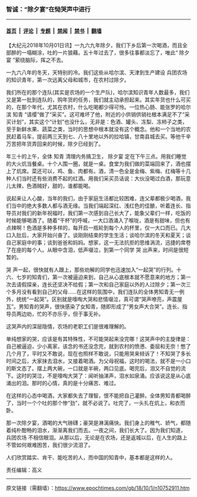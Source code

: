 ### 智诚：“除夕宴”在恸哭声中进行

---

#### [首页](../../../..?n10752911) &nbsp;|&nbsp; [评论](../../../../../epoch-comment?n10752911) &nbsp;|&nbsp; [专题](../../../../../epoch-special?n10752911) &nbsp;|&nbsp; [禁闻](../../../../../epoch-news?n10752911) &nbsp;|&nbsp; [禁书](../../../../../books?n10752911) &nbsp;|&nbsp; [翻墙](https://github.com/gfw-breaker/nogfw/blob/master/README.md?n10752911)


<div class="post_content" id="artbody" itemprop="articleBody">
 <!-- article content begin -->
 <p>
  【大纪元2018年10月01日讯】一九六九年除夕，我们下乡后第一次喝酒，而且全部醉的一塌糊涂，吐的一片狼藉。五十年过去了，很多往事都淡忘了，唯此“
  <ok href="https://www.epochtimes.com/gb/tag/%E9%99%A4%E5%A4%95%E5%AE%B4.html">
   除夕宴
  </ok>
  ”萦绕脑际，挥之不去。
 </p>
 <p>
  一九六八年的冬天，天特别的冷。我们这些从哈尔滨、天津到生产建设
  <ok href="https://www.epochtimes.com/gb/tag/%E5%85%B5%E5%9B%A2%E5%86%9C%E5%9C%BA.html">
   兵团农场
  </ok>
  的知识青年，第一次远离父母和城市，在农村过除夕。
 </p>
 <p>
  我们所在的那个连队(其实是农场的一个生产队)，哈尔滨知识青年人数最多，我们又是第一批到连队的，购年货的任务，我们就主动承担起来。其实年货也什么可买的，在那个年代，尤其在农村，什么吃喝都少得可怜。一位热心肠、能张罗的哈尔滨
  <ok href="https://www.epochtimes.com/gb/tag/%E7%9F%A5%E9%9D%92.html">
   知青
  </ok>
  “请缨”做了“采买”。这可难坏了他，附近的小供销供销社根本满足不了“采买计划”，其实这个“计划”也没什么，无非是：色酒、罐头、冻梨、冻柿子之类，至于新鲜水果、蔬菜之类，当时的思想中根本就没有这个概念。他和一个当地的农民赶着马车，提前两三天到七、八十里地以外的拉哈镇，甘南县城去买。等他千辛万苦把年货弄回来的时候，除夕已经到了。
 </p>
 <p>
  年三十的上午，全体
  <ok href="https://www.epochtimes.com/gb/tag/%E7%9F%A5%E9%9D%92.html">
   知青
  </ok>
  清理内务搞卫生，
  <ok href="https://www.epochtimes.com/gb/tag/%E9%99%A4%E5%A4%95%E5%AE%B4.html">
   除夕宴
  </ok>
  定在下午三点。用我们睡觉的大火炕当餐桌。十个人围一圈，就是一桌。食堂为我们做的菜端回来了，酒也摆上了炕席。菜还可以，鸡、鱼、肉都有。酒，清一色全是金梅、紫梅、红梅等十几种人们当时还有些消费不起的红酒。用我们采买员话说：大伙没喝过白酒，那玩意儿太辣，色酒贼好，甜的，谁都能喝。
 </p>
 <p>
  说起来让人心酸，当年的我们，由于家庭生活都比较困难，连父辈都极少喝酒，我们当中的绝大多数人都与酒无缘。当我们端起深红、浅红色的佳酿，听着连长、指导员对我们的新年祝福时，我们第一次感到自己长大了，能象父辈们一样，吃饭的时候能够喝酒了。随着“干杯”的呼喊，一大口酒涌入了喉咙，酒是有甜味，但也有点辣啊！色酒是多种多样的，每开启一瓶轮到每个人的杯里，仅一大口而已。几大口入肚后，大家开始兴奋了。谈刚刚结束的学生生活；谈哈尔滨的冬天和夏天；谈自己家庭中的事；谈到爸爸和妈妈。想家，这一无法抗拒的思维涡流，迅捷的席卷了在座的每个人。从眼中含泪，低声啜泣，到第一个同学
  <ok href="https://www.epochtimes.com/gb/tag/%E5%93%AD.html">
   哭
  </ok>
  出声来，时间是很短暂的。
 </p>
 <p>
  <ok href="https://www.epochtimes.com/gb/tag/%E5%93%AD.html">
   哭
  </ok>
  声一起，很快就有人跟上，那些劝解的同学也迅速加入“一起哭”的行列。十六、七岁的知青们，第一次被逼迫来到，自己从心底根本就不愿意来的地方；第一次去请假探亲，连长还坚决不给假；第一次和自己家庭以外的人过除夕；第一次三个多月没有看到自己的父母……在这样的氛围中，我们连队的全体男知青无一例外，统统“一起哭”。区别就是嚎啕大哭和悲情啜泣，真可谓“哭声嘹亮，声震屋瓦”。男知青的哭声，很快感染了女知青，随即形成了“男女声大合哭”。连长、指导员两边劝，忙的不亦乐乎，但于事无补。
 </p>
 <p>
  这哭声内的深层隐情，农场的老职工们是很难理解的。
 </p>
 <p>
  单纯想家的哭，应该是有其特殊性，不可能哭起来没完哪！这哭声中的主旋律是：自己被逼迫，少小离家，该念的书还没念完，就到农村的愤懑、委屈和无奈！憋了几个月了，平时又不敢说，现在也照样不敢说，只能用哭来倾诉了！不知哭了多长时间之后，大家抹去泪水，又接着喝酒。为父母祝福，这时的喝法，就不是一小口的斯文态了。摆上两大碗，一口就是半碗，两口见底。喝完后，泪又不自觉的流下。这时的哭泣，不是嚎啕大哭了：闻听抽涕声，泪水如泉涌。应该说这是从心底涌出的泪。那时的心情，真的是十分痛苦、难过。
 </p>
 <p>
  在这样的心态中喝酒，大家都失去了理智，恨不能把自己灌醉。全体男知青都喝醉了，当时一个个吐的那个惨“劲”，就不必说了。吐完了，一头扎在炕上，和衣而卧。
 </p>
 <p>
  那一次除夕宴，酒喝的大气磅礴；豪哭是淋漓痛快。我们身上的稚气、娇气，都随着纯朴酣畅的泪水，渐渐离我们而去。一夜之间，我们长大了。因为我们知道，
  <ok href="https://www.epochtimes.com/gb/tag/%E5%85%B5%E5%9B%A2%E5%86%9C%E5%9C%BA.html">
   兵团农场
  </ok>
  不相信眼泪。从那以后，无论是在农场，还是返城以后，在人生的路上不管如何艰难困苦，我们很少流泪了。
 </p>
 <p>
  人们欣赏踏实、肯干、能吃苦的人，而中国的知青中，基本都是这样的人。
 </p>
 <p>
  责任编辑：高义
 </p>
 <!-- article content end -->
 <div id="below_article_ad">
 </div>
</div>


---

原文链接（需翻墙）：https://www.epochtimes.com/gb/18/10/1/n10752911.htm
